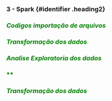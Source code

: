 <style>
.heading1 {
    color: red;
    font-weight:700;
    font-size: 35px;
}
.heading2 {
    color: blue;
    font-weight:700;
    font-size: 30px;
}
</style>

### 3 - Spark {#identifier .heading2}


### <div style="color:green">*Codigos importação de arquivos*</div>

### <div style="color:green">*Transformação dos dados*</div>

### <div style="color:green">*Analise Exploratoria dos dados*</div>

### <div style="color:green">**</div>

### <div style="color:green">*Transformação dos dados*</div>
